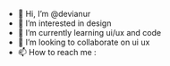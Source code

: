 - 👋 Hi, I’m @devianur
- 👀 I’m interested in design
- 🌱 I’m currently learning ui/ux and code
- 💞️ I’m looking to collaborate on ui ux
- 📫 How to reach me : 

<!---
devianur/devianur is a ✨ special ✨ repository because its `README.md` (this file) appears on your GitHub profile.
You can click the Preview link to take a look at your changes.
--->
